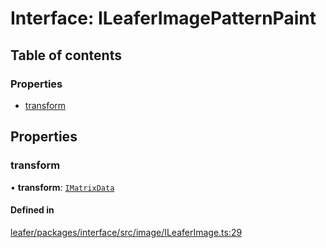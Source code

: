 # Interface: ILeaferImagePatternPaint

## Table of contents

### Properties

- [transform](ILeaferImagePatternPaint.md#transform)

## Properties

### transform

• **transform**: [`IMatrixData`](IMatrixData.md)

#### Defined in

[leafer/packages/interface/src/image/ILeaferImage.ts:29](https://github.com/leaferjs/leafer/blob/0c6b9de/packages/interface/src/image/ILeaferImage.ts#L29)
